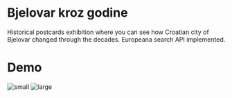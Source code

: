 # Bjelovar kroz godine

Historical postcards exhibition where you can see how Croatian city of Bjelovar changed through the decades. Europeana search API implemented.

# Demo

![small](https://user-images.githubusercontent.com/57053530/125387483-4c566380-e39e-11eb-9c5a-4c413485b746.jpg)
![large](https://user-images.githubusercontent.com/57053530/125387493-4e202700-e39e-11eb-81bd-1700c44d490e.jpg)
